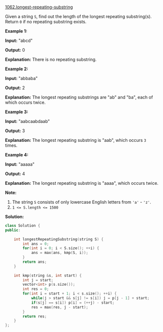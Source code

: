 [1062.longest-repeating-substring](https://leetcode.com/problems/longest-repeating-substring/)  

Given a string `S`, find out the length of the longest repeating substring(s). Return `0` if no repeating substring exists.

**Example 1:**

  
**Input:** "abcd"
  
**Output:** 0
  
**Explanation:** There is no repeating substring.
  

**Example 2:**

  
**Input:** "abbaba"
  
**Output:** 2
  
**Explanation:** The longest repeating substrings are "ab" and "ba", each of which occurs twice.
  

**Example 3:**

  
**Input:** "aabcaabdaab"
  
**Output:** 3
  
**Explanation:** The longest repeating substring is "aab", which occurs `3` times.
  

**Example 4:**

  
**Input:** "aaaaa"
  
**Output:** 4
  
**Explanation:** The longest repeating substring is "aaaa", which occurs twice.
  

**Note:**

1.  The string `S` consists of only lowercase English letters from `'a'` - `'z'`.
2.  `1 <= S.length <= 1500`  



**Solution:**  

```cpp
class Solution {
public:
    
    int longestRepeatingSubstring(string S) {
        int ans = 0;
        for(int i = 0; i < S.size(); ++i) {
            ans = max(ans, kmp(S, i));
        }
        return ans;
    }
    
    int kmp(string &s, int start) {
        int j = start;
        vector<int> p(s.size());
        int res = 0;
        for(int i = start + 1; i < s.size(); ++i) {
            while(j > start && s[j] != s[i]) j = p[j - 1] + start;
            if(s[j] == s[i]) p[i] = (++j) - start;
            res = max(res, j - start);
        }
        return res;
    }
};
```
      
